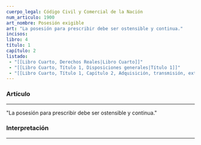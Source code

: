 ```yaml
---
cuerpo_legal: Código Civil y Comercial de la Nación
num_articulo: 1900
art_nombre: Posesión exigible
art: "La posesión para prescribir debe ser ostensible y continua."
incisos: 
libro: 4
título: 1
capítulo: 2
listado:
 - "[[Libro Cuarto, Derechos Reales|Libro Cuarto]]"
 - "[[Libro Cuarto, Título 1, Disposiciones generales|Título 1]]"
 - "[[Libro Cuarto, Título 1, Capítulo 2, Adquisición, transmisión, extinción y oponibilidad|Capítulo 2]]"
---
```

### Artículo
---
"La posesión para prescribir debe ser ostensible y continua."


### Interpretación
---
